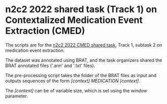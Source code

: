 # n2c2 2022 shared task (Track 1) on Contextalized Medication Event Extraction (CMED)
The scripts are for the <a href="https://n2c2.dbmi.hms.harvard.edu/2022-track-1" target="_blank">n2c2 2022 CMED shared task</a>, Track 1, subtask 2 on medication event extraction.

The dataset was annotated using BRAT, and the task organizers shared the BRAT annotated files ('.ann' and '.txt' files).

The pre-processing script takes the folder of the BRAT files as input and outputs sequences of the form <i>[context] MEDICATION [context]</i>. 

The <i>[context]</i> can be of variable size, which is set using the <i>window</i> parameter.


